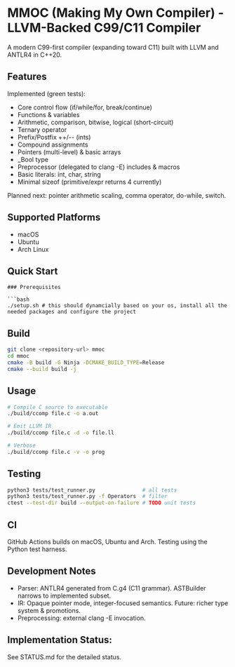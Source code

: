 # MMOC (Making My Own Compiler) - LLVM-Backed C99/C11 Compiler

A modern C99-first compiler (expanding toward C11) built with LLVM and ANTLR4 in C++20.

## Features

Implemented (green tests):
- Core control flow (if/while/for, break/continue)
- Functions & variables
- Arithmetic, comparison, bitwise, logical (short-circuit)
- Ternary operator
- Prefix/Postfix ++/-- (ints)
- Compound assignments
- Pointers (multi-level) & basic arrays
- _Bool type
- Preprocessor (delegated to clang -E) includes & macros
- Basic literals: int, char, string
- Minimal sizeof (primitive/expr returns 4 currently)

Planned next: pointer arithmetic scaling, comma operator, do-while, switch.

## Supported Platforms
- macOS 
- Ubuntu 
- Arch Linux 

## Quick Start
```
### Prerequisites

```bash
./setup.sh # this should dynamcially based on your os, install all the needed packages and configure the project 
```
## Build
```bash
git clone <repository-url> mmoc
cd mmoc
cmake -B build -G Ninja -DCMAKE_BUILD_TYPE=Release
cmake --build build -j
```

## Usage
```bash
# Compile C source to executable
./build/ccomp file.c -o a.out

# Emit LLVM IR
./build/ccomp file.c -d -o file.ll

# Verbose
./build/ccomp file.c -v -o prog
```

## Testing
```bash
python3 tests/test_runner.py               # all tests
python3 tests/test_runner.py -f Operators  # filter
ctest --test-dir build --output-on-failure # TODO unit tests
```

## CI
GitHub Actions builds on macOS, Ubuntu and Arch. Testing using the Python test harness.

## Development Notes
- Parser: ANTLR4 generated from C.g4 (C11 grammar). ASTBuilder narrows to implemented subset.
- IR: Opaque pointer mode, integer-focused semantics. Future: richer type system & promotions.
- Preprocessing: external clang -E invocation.

## Implementation Status: 
See STATUS.md for the detailed status.